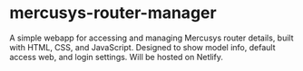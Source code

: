 # mercusys-router-manager
A simple webapp for accessing and managing Mercusys router details, built with HTML, CSS, and JavaScript. Designed to show model info, default access web, and login settings. Will be hosted on Netlify.
